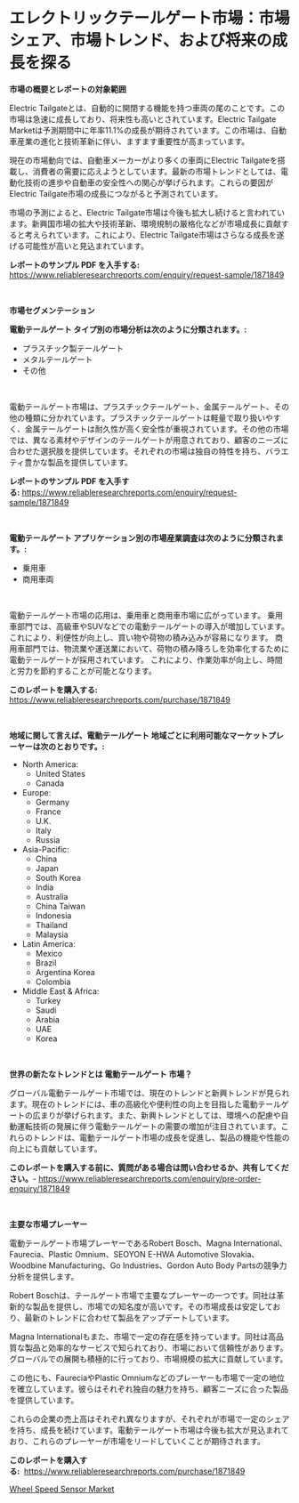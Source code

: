<p><h1>エレクトリックテールゲート市場：市場シェア、市場トレンド、および将来の成長を探る</h1></p><p><strong>市場の概要とレポートの対象範囲</strong></p>
<p><p>Electric Tailgateとは、自動的に開閉する機能を持つ車両の尾のことです。この市場は急速に成長しており、将来性も高いとされています。Electric Tailgate Marketは予測期間中に年率11.1%の成長が期待されています。この市場は、自動車産業の進化と技術革新に伴い、ますます重要性が高まっています。</p><p>現在の市場動向では、自動車メーカーがより多くの車両にElectric Tailgateを搭載し、消費者の需要に応えようとしています。最新の市場トレンドとしては、電動化技術の進歩や自動車の安全性への関心が挙げられます。これらの要因がElectric Tailgate市場の成長につながると予測されています。</p><p>市場の予測によると、Electric Tailgate市場は今後も拡大し続けると言われています。新興国市場の拡大や技術革新、環境規制の厳格化などが市場成長に貢献すると考えられています。これにより、Electric Tailgate市場はさらなる成長を遂げる可能性が高いと見込まれています。</p></p>
<p><strong>レポートのサンプル PDF を入手する:</strong> <a href="https://www.reliableresearchreports.com/enquiry/request-sample/1871849">https://www.reliableresearchreports.com/enquiry/request-sample/1871849</a></p>
<p>&nbsp;</p>
<p><strong>市場セグメンテーション</strong></p>
<p><strong>電動テールゲート タイプ別の市場分析は次のように分類されます。:</strong></p>
<p><ul><li>プラスチック製テールゲート</li><li>メタルテールゲート</li><li>その他</li></ul></p>
<p>&nbsp;</p>
<p><p>電動テールゲート市場は、プラスチックテールゲート、金属テールゲート、その他の種類に分かれています。プラスチックテールゲートは軽量で取り扱いやすく、金属テールゲートは耐久性が高く安全性が重視されています。その他の市場では、異なる素材やデザインのテールゲートが用意されており、顧客のニーズに合わせた選択肢を提供しています。それぞれの市場は独自の特性を持ち、バラエティ豊かな製品を提供しています。</p></p>
<p><strong>レポートのサンプル PDF を入手する:</strong>&nbsp;<a href="https://www.reliableresearchreports.com/enquiry/request-sample/1871849">https://www.reliableresearchreports.com/enquiry/request-sample/1871849</a></p>
<p>&nbsp;</p>
<p><strong> 電動テールゲート アプリケーション別の市場産業調査は次のように分類されます。:</strong></p>
<p><ul><li>乗用車</li><li>商用車両</li></ul></p>
<p>&nbsp;</p>
<p><p>電動テールゲート市場の応用は、乗用車と商用車市場に広がっています。 乗用車部門では、高級車やSUVなどでの電動テールゲートの導入が増加しています。 これにより、利便性が向上し、買い物や荷物の積み込みが容易になります。 商用車部門では、物流業や運送業において、荷物の積み降ろしを効率化するために電動テールゲートが採用されています。 これにより、作業効率が向上し、時間と労力を節約することが可能となります。</p></p>
<p><strong>このレポートを購入する:</strong>&nbsp; <a href="https://www.reliableresearchreports.com/purchase/1871849">https://www.reliableresearchreports.com/purchase/1871849</a></p>
<p>&nbsp;</p>
<p><strong>地域に関して言えば、電動テールゲート 地域ごとに利用可能なマーケットプレーヤーは次のとおりです。:</strong></p>
<p><ul>
    <li>
        North America:
        <ul>
            <li>United States</li>
            <li>Canada</li>
        </ul>
    </li>
    <li>
        Europe:
        <ul>
            <li>Germany</li>
            <li>France</li>
            <li>U.K.</li>
            <li>Italy</li>
            <li>Russia</li>
        </ul>
    </li>
    <li>
        Asia-Pacific:
        <ul>
            <li>China</li>
            <li>Japan</li>
            <li>South Korea</li>
            <li>India</li>
            <li>Australia</li>
            <li>China Taiwan</li>
            <li>Indonesia</li>
            <li>Thailand</li>
            <li>Malaysia</li>
        </ul>
    </li>
    <li>
        Latin America:
        <ul>
            <li>Mexico</li>
            <li>Brazil</li>
            <li>Argentina Korea</li>
            <li>Colombia</li>
        </ul>
    </li>
    <li>
        Middle East & Africa:
        <ul>
            <li>Turkey</li>
            <li>Saudi</li>
            <li>Arabia</li>
            <li>UAE</li>
            <li>Korea</li>
        </ul>
    </li>
    </ul></p>
<p>&nbsp;</p>
<p><strong>世界の新たなトレンドとは 電動テールゲート 市場？</strong></p>
<p><p>グローバル電動テールゲート市場では、現在のトレンドと新興トレンドが見られます。現在のトレンドには、車の高級化や便利性の向上を目指した電動テールゲートの広まりが挙げられます。また、新興トレンドとしては、環境への配慮や自動運転技術の発展に伴う電動テールゲートの需要の増加が注目されています。これらのトレンドは、電動テールゲート市場の成長を促進し、製品の機能や性能の向上にも貢献しています。</p></p>
<p><strong>このレポートを購入する前に、質問がある場合は問い合わせるか、共有してください。</strong>- <a href="https://www.reliableresearchreports.com/enquiry/pre-order-enquiry/1871849">https://www.reliableresearchreports.com/enquiry/pre-order-enquiry/1871849</a></p>
<p>&nbsp;</p>
<p><strong>主要な市場プレーヤー</strong></p>
<p><p>電動テールゲート市場プレーヤーであるRobert Bosch、Magna International、Faurecia、Plastic Omnium、SEOYON E-HWA Automotive Slovakia、Woodbine Manufacturing、Go Industries、Gordon Auto Body Partsの競争力分析を提供します。 </p><p>Robert Boschは、テールゲート市場で主要なプレーヤーの一つです。同社は革新的な製品を提供し、市場での知名度が高いです。その市場成長は安定しており、最新のトレンドに合わせて製品をアップデートしています。</p><p>Magna Internationalもまた、市場で一定の存在感を持っています。同社は高品質な製品と効率的なサービスで知られており、市場において信頼性があります。グローバルでの展開も積極的に行っており、市場規模の拡大に貢献しています。</p><p>この他にも、FaureciaやPlastic Omniumなどのプレーヤーも市場で一定の地位を確立しています。彼らはそれぞれ独自の魅力を持ち、顧客ニーズに合った製品を提供しています。</p><p>これらの企業の売上高はそれぞれ異なりますが、それぞれが市場で一定のシェアを持ち、成長を続けています。電動テールゲート市場は今後も拡大が見込まれており、これらのプレーヤーが市場をリードしていくことが期待されます。</p></p>
<p><strong>このレポートを購入する:</strong>&nbsp;&nbsp;<a href="https://www.reliableresearchreports.com/purchase/1871849">https://www.reliableresearchreports.com/purchase/1871849</a></p>
<p><p><a href="https://crocus-run-b5a.notion.site/Wheel-Speed-Sensor-Market-Offers-Provide-Insightful-Data-for-the-Time-Period-from-2024-to-2031-and-a-f469faff9c71491c84c09b368f03f17b">Wheel Speed Sensor Market</a></p></p>